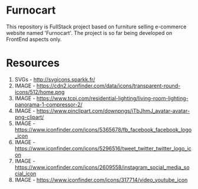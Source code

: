 # Furnocart

This repository is FullStack project based on furniture selling e-commerce website named 'Furnocart'. The project is so far being developed on FrontEnd aspects only.



# Resources

1. SVGs - http://svgicons.sparkk.fr/
2. IMAGE - https://cdn2.iconfinder.com/data/icons/transparent-round-icons/512/home.png
3. IMAGE - https://www.tcpi.com/residential-lighting/living-room-lighting-panorama-1-compressor-2/
4. IMAGE - https://www.pinclipart.com/downpngs/iTbJhmJ_avatar-avatar-png-clipart/
5. IMAGE - https://www.iconfinder.com/icons/5365678/fb_facebook_facebook_logo_icon
6. IMAGE - https://www.iconfinder.com/icons/5296516/tweet_twitter_twitter_logo_icon
7. IMAGE - https://www.iconfinder.com/icons/2609558/instagram_social_media_social_icon
8. IMAGE - https://www.iconfinder.com/icons/317714/video_youtube_icon
